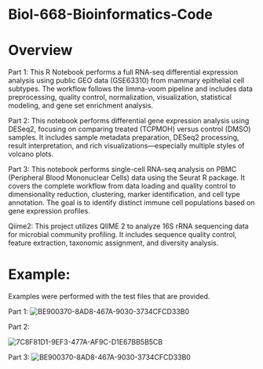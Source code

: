 # Biol-668-Bioinformatics-Code

# Overview
Part 1: This R Notebook performs a full RNA-seq differential expression analysis using public GEO data (GSE63310) from mammary epithelial cell subtypes. The workflow follows the limma-voom pipeline and includes data preprocessing, quality control, normalization, visualization, statistical modeling, and gene set enrichment analysis.

Part 2: This notebook performs differential gene expression analysis using DESeq2, focusing on comparing treated (TCPMOH) versus control (DMSO) samples. It includes sample metadata preparation, DESeq2 processing, result interpretation, and rich visualizations—especially multiple styles of volcano plots.

Part 3: This notebook performs single-cell RNA-seq analysis on PBMC (Peripheral Blood Mononuclear Cells) data using the Seurat R package. It covers the complete workflow from data loading and quality control to dimensionality reduction, clustering, marker identification, and cell type annotation. The goal is to identify distinct immune cell populations based on gene expression profiles.

Qiime2: This project utilizes QIIME 2 to analyze 16S rRNA sequencing data for microbial community profiling. It includes sequence quality control, feature extraction, taxonomic assignment, and diversity analysis.

# Example: 

Examples were performed with the test files that are provided.


Part 1:
![BE900370-8AD8-467A-9030-3734CFCD33B0](https://github.com/user-attachments/assets/d22e41e9-ff95-4ceb-9ef4-a57662363f50)

Part 2:

![7C8F81D1-9EF3-477A-AF9C-D1E67BB5B5CB](https://github.com/user-attachments/assets/7e4569f2-9256-44c3-874b-3b1c533d0183)

Part 3: 
![BE900370-8AD8-467A-9030-3734CFCD33B0](https://github.com/user-attachments/assets/1f6b56d2-829c-4cff-b597-ab74a5af26e1)

